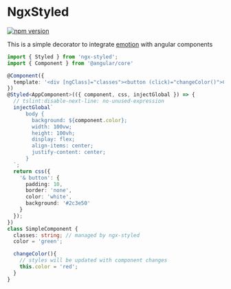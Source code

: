 # NgxStyled

[![npm version](https://badge.fury.io/js/ngx-styled.svg)](https://badge.fury.io/js/ngx-styled)

This is a simple  decorator to integrate [emotion](https://emotion.sh/docs/emotion) with angular components

```typescript
import { Styled } from 'ngx-styled';
import { Component } from '@angular/core'

@Component({
  template: '<div [ngClass]="classes"><button (click)="changeColor()">Change Color</button></div>',
})
@Styled<AppComponent>(({ component, css, injectGlobal }) => {
  // tslint:disable-next-line: no-unused-expression
  injectGlobal`
      body {
        background: ${component.color};
        width: 100vw;
        height: 100vh;
        display: flex;
        align-items: center;
        justify-content: center;
      }
  `;
  return css({
    '& button': {
      padding: 10,
      border: 'none',
      color: 'white',
      background: '#2c3e50'
    }
  });
})
class SimpleComponent {
  classes: string; // managed by ngx-styled
  color = 'green';

  changeColor(){
    // styles will be updated with component changes
    this.color = 'red';
  }
}
```
